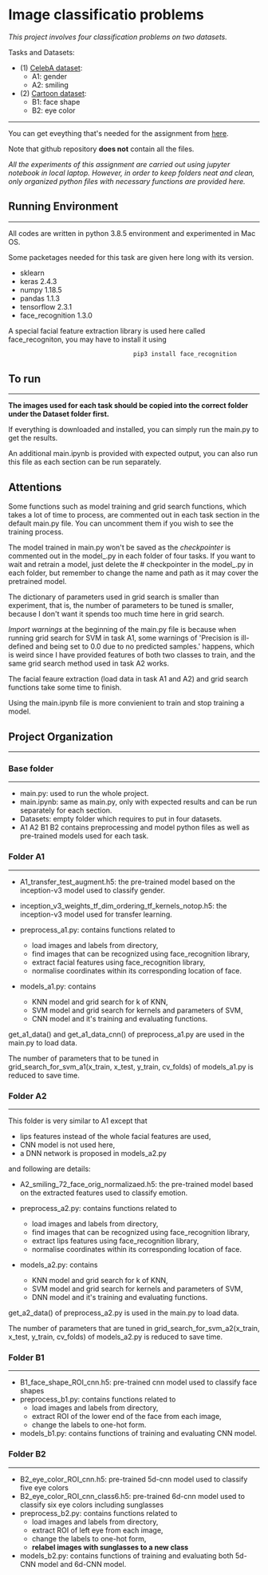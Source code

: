 # Image classificatio problems

*This project involves four classification problems on two datasets.*

Tasks and Datasets: 

* (1) [CelebA dataset](https://mmlab.ie.cuhk.edu.hk/projects/CelebA.html):
  + A1: gender
  + A2: smiling
* (2) [Cartoon dataset](https://google.github.io/cartoonset/):
  + B1: face shape
  + B2: eye color


---
You can get eveything that's needed for the assignment from [here](https://drive.google.com/drive/folders/144gfcSB9e0KBBcgpNtOWTIIfP2pvp6xA?usp=sharing).

Note that github repository **does not** contain all the files.


*All the experiments of this assignment are carried out using jupyter notebook in local laptop. However, in order to keep folders neat and clean, only organized python files with necessary functions are provided here.*


## Running Environment
---
All codes are written in python 3.8.5 environment and experimented in Mac OS. 

Some packetages needed for this task are given here long with its version. 

+ sklearn
+ keras 2.4.3
+ numpy 1.18.5
+ pandas 1.1.3
+ tensorflow 2.3.1
+ face_recognition 1.3.0

A special facial feature extraction library is used here called face_recogniton, you may have to install it using
``` bash 
                                   pip3 install face_recognition
```

## To run 
---
**The images used for each task should be copied into the correct folder under the Dataset folder first.**

If everything is downloaded and installed, you can simply run the main.py to get the results.

An additional main.ipynb is provided with expected output, you can also run this file as each section can be run separately.

## Attentions
Some functions such as model training and grid search functions, which takes a lot of time to process, are commented out in each task section in the default main.py file. You can uncomment them if you wish to see the training process. 

The model trained in main.py won't be saved as the *checkpointer* is commented out in the model_.py in each folder of four tasks. If you want to wait and retrain a model, just delete the # checkpointer in the model_.py in each folder, but remember to change the name and path as it may cover the pretrained model.

The dictionary of parameters used in grid search is smaller than experiment, that is, the number of parameters to be tuned is smaller, because I don't want it spends too much time here in grid search.

*Import warnings* at the beginning of the main.py file is because when running grid search for SVM in task A1, some warnings of 'Precision is ill-defined and being set to 0.0 due to no predicted samples.' happens, which is weird since I have provided features of both two classes to train, and the same grid search method used in task A2 works.

The facial feaure extraction (load data in task A1 and A2) and grid search functions take some time to finish.

Using the main.ipynb file is more convienient to train and stop training a model.

## Project Organization
---

### Base folder
---
* main.py: used to run the whole project.
* main.ipynb: same as main.py, only with expected results and can be run separately for each section.
* Datasets: empty folder which requires to put in four datasets.
* A1 A2 B1 B2 contains preprocessing and model python files as well as pre-trained models used for each task.



### Folder A1
---
* A1_transfer_test_augment.h5: the pre-trained model based on the inception-v3 model used to classify gender.
* inception_v3_weights_tf_dim_ordering_tf_kernels_notop.h5: the inception-v3 model used for transfer learning.
* preprocess_a1.py: contains functions related to 
  - load images and labels from directory,
  - find images that can be recognized using face_recognition library,
  - extract facial features using face_recognition library,
  - normalise coordinates within its corresponding location of face.

* models_a1.py: contains 
  - KNN model and grid search for k of KNN,
  - SVM model and grid search for kernels and parameters of SVM,
  - CNN model and it's training and evaluating functions.
 
get_a1_data() and get_a1_data_cnn() of preprocess_a1.py are used in the main.py to load data.

The number of parameters that to be tuned in grid_search_for_svm_a1(x_train, x_test, y_train, cv_folds) of models_a1.py is reduced to save time.


### Folder A2
---
This folder is very similar to A1 except that 
+ lips features instead of the whole facial features are used,
+ CNN model is not used here,
+ a DNN network is proposed in models_a2.py

and following are details:

* A2_smiling_72_face_orig_normalizaed.h5: the pre-trained model based on the extracted features used to classify emotion.
* preprocess_a2.py: contains functions related to 
  - load images and labels from directory,
  - find images that can be recognized using face_recognition library,
  - extract lips features using face_recognition library,
  - normalise coordinates within its corresponding location of face.

* models_a2.py: contains 
  - KNN model and grid search for k of KNN,
  - SVM model and grid search for kernels and parameters of SVM,
  - DNN model and it's training and evaluating functions.
 
get_a2_data() of preprocess_a2.py is used in the main.py to load data.

The number of parameters that are tuned in grid_search_for_svm_a2(x_train, x_test, y_train, cv_folds) of models_a2.py is reduced to save time.



### Folder B1
---
* B1_face_shape_ROI_cnn.h5: pre-trained cnn model used to classify face shapes
* preprocess_b1.py: contains functions related to
  - load images and labels from directory,
  - extract ROI of the lower end of the face from each image,
  - change the labels to one-hot form.
* models_b1.py: contains functions of training and evaluating CNN model.

### Folder B2
---
* B2_eye_color_ROI_cnn.h5: pre-trained 5d-cnn model used to classify five eye colors
* B2_eye_color_ROI_cnn_class6.h5: pre-trained 6d-cnn model used to classify six eye colors including sunglasses
* preprocess_b2.py: contains functions related to
  - load images and labels from directory,
  - extract ROI of left eye from each image,
  - change the labels to one-hot form,
  - **relabel images with sunglasses to a new class**
* models_b2.py: contains functions of training and evaluating both 5d-CNN model and 6d-CNN model.






